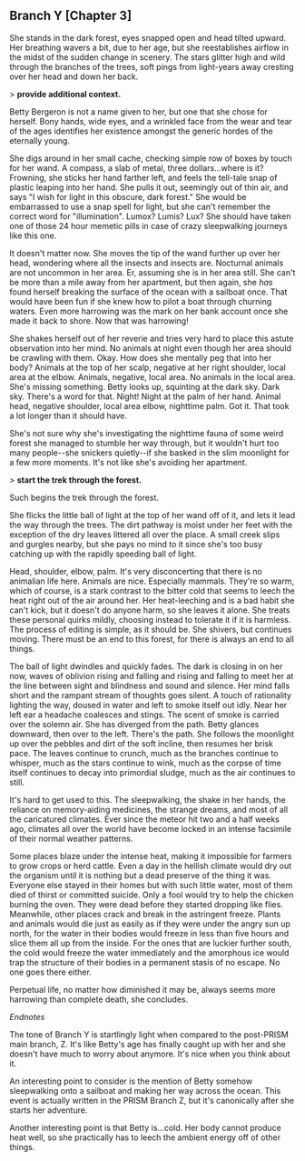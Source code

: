 ## Branch Y [Chapter 3]

She stands in the dark forest, eyes snapped open and head tilted upward. Her breathing wavers a bit, due to her age, but she reestablishes airflow in the midst of the sudden change in scenery. The stars glitter high and wild through the branches of the trees, soft pings from light-years away cresting over her head and down her back.

\> **provide additional context.**

Betty Bergeron is not a name given to her, but one that she chose for herself. Bony hands, wide eyes, and a wrinkled face from the wear and tear of the ages identifies her existence amongst the generic hordes of the eternally young.

She digs around in her small cache, checking simple row of boxes by touch for her wand. A compass, a slab of metal, three dollars...where is it? Frowning, she sticks her hand farther left, and feels the tell-tale snap of plastic leaping into her hand. She pulls it out, seemingly out of thin air, and says "I wish for light in this obscure, dark forest." She would be embarrassed to use a snap spell for light, but she can't remember the correct word for "illumination". Lumox? Lumis? Lux? She should have taken one of those 24 hour memetic pills in case of crazy sleepwalking journeys like this one. 

It doesn't matter now. She moves the tip of the wand further up over her head, wondering where all the insects and insects are. Nocturnal animals are not uncommon in her area. Er, assuming she is in her area still. She can't be more than a mile away from her apartment, but then again, she _has_ found herself breaking the surface of the ocean with a sailboat once. That would have been fun if she knew how to pilot a boat through churning waters. Even more harrowing was the mark on her bank account once she made it back to shore. Now that was harrowing!

She shakes herself out of her reverie and tries very hard to place this astute observation into her mind. No animals at night even though her area should be crawling with them. Okay. How does she mentally peg that into her body? Animals at the top of her scalp, negative at her right shoulder, local area at the elbow. Animals, negative, local area. No animals in the local area. She's missing something. Betty looks up, squinting at the dark sky. Dark sky. There's a word for that. Night! Night at the palm of her hand. Animal head, negative shoulder, local area elbow, nighttime palm. Got it. That took a lot longer than it should have.

She's not sure why she's investigating the nighttime fauna of some weird forest she managed to stumble her way through, but it wouldn't hurt too many people--she snickers quietly--if she basked in the slim moonlight for a few more moments. It's not like she's avoiding her apartment.

\> **start the trek through the forest.**

Such begins the trek through the forest.

She flicks the little ball of light at the top of her wand off of it, and lets it lead the way through the trees. The dirt pathway is moist under her feet with the exception of the dry leaves littered all over the place. A small creek slips and gurgles nearby, but she pays no mind to it since she's too busy catching up with the rapidly speeding ball of light.

Head, shoulder, elbow, palm. It's very disconcerting that there is no animalian life here. Animals are nice. Especially mammals. They're so warm, which of course, is a stark contrast to the bitter cold that seems to leech the heat right out of the air around her. Her heat-leeching and is a bad habit she can't kick, but it doesn't do anyone harm, so she leaves it alone. She treats these personal quirks mildly, choosing instead to tolerate it if it is harmless. The process of editing is simple, as it should be. She shivers, but continues moving. There must be an end to this forest, for there is always an end to all things.

The ball of light dwindles and quickly fades. The dark is closing in on her now, waves of oblivion rising and falling and rising and falling to meet her at the line between sight and blindness and sound and silence. Her mind falls short and the rampant stream of thoughts goes silent. A touch of rationality lighting the way, doused in water and left to smoke itself out idly. Near her left ear a headache coalesces and stings. The scent of smoke is carried over the solemn air. She has diverged from the path. Betty glances downward, then over to the left. There's the path. She follows the moonlight up over the pebbles and dirt of the soft incline, then resumes her brisk pace. The leaves continue to crunch, much as the branches continue to whisper, much as the stars continue to wink, much as the corpse of time itself continues to decay into primordial sludge, much as the air continues to still.

It's hard to get used to this. The sleepwalking, the shake in her hands, the reliance on memory-aiding medicines, the strange dreams, and most of all the caricatured climates. Ever since the meteor hit two and a half weeks ago, climates all over the world have become locked in an intense facsimile of their normal weather patterns.

Some places blaze under the intense heat, making it impossible for farmers to grow crops or herd cattle. Even a day in the hellish climate would dry out the organism until it is nothing but a dead preserve of the thing it was. Everyone else stayed in their homes but with such little water, most of them died of thirst or committed suicide. Only a fool would try to help the chicken burning the oven. They were dead before they started dropping like flies. Meanwhile, other places crack and break in the astringent freeze. Plants and animals would die just as easily as if they were under the angry sun up north, for the water in their bodies would freeze in less than five hours and slice them all up from the inside. For the ones that are luckier further south, the cold would freeze the water immediately and the amorphous ice would trap the structure of their bodies in a permanent stasis of no escape. No one goes there either.

Perpetual life, no matter how diminished it may be, always seems more harrowing than complete death, she concludes.

_Endnotes_

The tone of Branch Y is startlingly light when compared to the post-PRISM main branch, Z. It's like Betty's age has finally caught up with her and she doesn't have much to worry about anymore. It's nice when you think about it.

An interesting point to consider is the mention of Betty somehow sleepwalking onto a sailboat and making her way across the ocean. This event is actually written in the PRISM Branch Z, but it's canonically after she starts her adventure.

Another interesting point is that Betty is...cold. Her body cannot produce heat well, so she practically has to leech the ambient energy off of other things. 